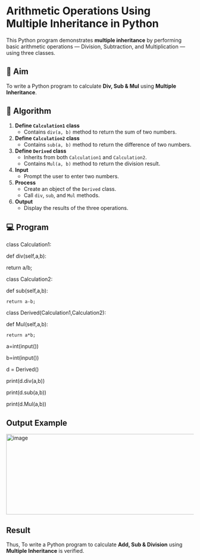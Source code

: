 # Arithmetic Operations Using Multiple Inheritance in Python

This Python program demonstrates **multiple inheritance** by performing basic arithmetic operations — Division, Subtraction, and Multiplication — using three classes.

## 🎯 Aim

To write a Python program to calculate **Div, Sub & Mul** using **Multiple Inheritance**.

## 🧠 Algorithm

1. **Define `Calculation1` class**
   - Contains `div(a, b)` method to return the sum of two numbers.
2. **Define `Calculation2` class**
   - Contains `sub(a, b)` method to return the difference of two numbers.
3. **Define `Derived` class**
   - Inherits from both `Calculation1` and `Calculation2`.
   - Contains `Mul(a, b)` method to return the division result.
4. **Input**
   - Prompt the user to enter two numbers.
5. **Process**
   - Create an object of the `Derived` class.
   - Call `div`, `sub`, and `Mul` methods.
6. **Output**
   - Display the results of the three operations.

## 💻 Program 
class Calculation1:

def div(self,a,b):  
   
   return a/b;  

class Calculation2:

def sub(self,a,b):  
    
    return a-b;  

class Derived(Calculation1,Calculation2):

def Mul(self,a,b):  
    
    return a*b;  

a=int(input()) 

b=int(input())

d = Derived()

print(d.div(a,b))

print(d.sub(a,b))

print(d.Mul(a,b))

## Output Example
<img width="568" height="216" alt="image" src="https://github.com/user-attachments/assets/9564e0fe-eeda-4769-b010-eb8ce53dabe4" />

## Result
Thus, To write a Python program to calculate **Add, Sub & Division** using **Multiple Inheritance** is verified.
